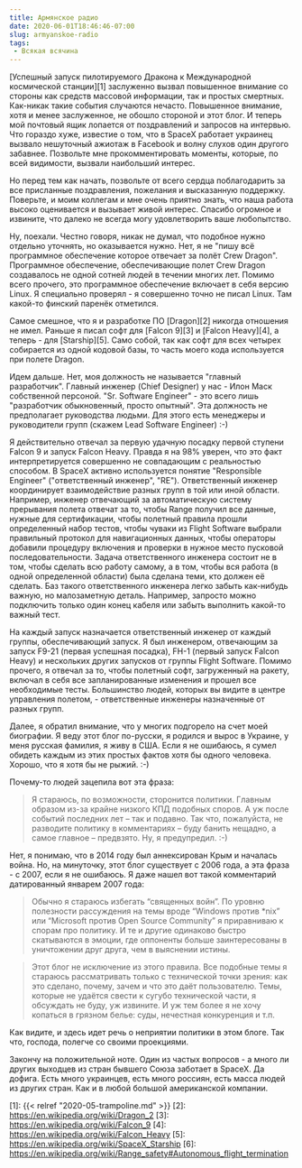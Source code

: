 ```yaml
---
title: Армянское радио
date: 2020-06-01T18:46:46-07:00
slug: armyanskoe-radio
tags:
 - Всякая всячина
---
```


[Успешный запуск пилотируемого Дракона к Международной космической станции][1]
заслуженно вызвал повышенное внимание со стороны как средств массовой информации, так и
простых смертных. Как-никак такие события случаются нечасто. Повышенное внимание, хотя
и менее заслуженное, не обошло стороной и этот блог. И теперь мой почтовый ящик лопается
от поздравлений и запросов на интервью. Что гораздо хуже, известие о том, что в SpaceX
работает украинец вызвало нешуточный ажиотаж в Facebook и волну слухов один другого
забавнее. Позвольте мне прокомментировать моменты, которые, по всей видимости, вызвали
наибольший интерес.

Но перед тем как начать, позвольте от всего сердца поблагодарить за все присланные
поздравления, пожелания и высказанную поддержку. Поверьте, и моим коллегам и мне очень
приятно знать, что наша работа высоко оценивается и вызывает живой интерес. Спасибо
огромное и извините, что далеко не всегда могу удовлетворить ваше любопытство.

Ну, поехали. Честно говоря, никак не думал, что подобное нужно отдельно уточнять, но
оказывается нужно. Нет, я не "пишу всё программное обеспечение которое отвечает за
полёт Crew Dragon". Программное обеспечение, обеспечивающие полет Crew Dragon
создавалось не одной сотней людей в течении многих лет. Помимо всего прочего, это
программное обеспечение включает в себя версию Linux. Я специально проверял - я
совершенно точно не писал Linux. Там какой-то финский паренёк отметился.

Самое смешное, что я и разработке ПО [Dragon][2] никогда отношения не имел. Раньше я
писал софт для [Falcon 9][3] и [Falcon Heavy][4], а теперь - для [Starship][5]. Само
собой, так как софт для всех четырех собирается из одной кодовой базы, то часть моего
кода используется при полете Dragon.

Идем дальше. Нет, моя должность не называется "главный разработчик". Главный
инженер (Chief Designer) у нас - Илон Маск собственной персоной. "Sr. Software
Engineer" - это всего лишь "разработчик обыкновенный, просто опытный". Эта должность
не предполагает руководства людьми. Для этого есть менеджеры и руководители групп
(скажем Lead Software Engineer) :-)

Я действительно отвечал за первую удачную посадку первой ступени Falcon 9 и запуск
Falcon Heavy. Правда я на 98% уверен, что это факт интерпретируется совершенно не
совпадающим с реальностью способом. В SpaceX активно используется понятие "Responsible
Engineer" ("ответственный инженер", "RE"). Ответственный инженер координирует
взаимодействие разных групп в той или иной области. Например, инженер отвечающий за
автоматическую систему прерывания полета отвечат за то, чтобы Range получил все данные,
нужные для сертификации, чтобы полетный правила прошли определенный набор тестов, чтобы
чуваки из Flight Software выбрали правильный протокол для навигационных данных, чтобы
операторы добавили процедуру включения и проверки в нужное место пусковой
последовательности. Задача ответственного инженера состоит не в том, чтобы сделать всю
работу самому, а в том, чтобы вся работа (в одной определенной области) была сделана
теми, кто должен её сделать. Баз такого ответственного инженера легко забыть как-нибудь
важную, но малозаметную деталь. Например, запросто можно подключить только один конец
кабеля или забыть выполнить какой-то важный тест.

На каждый запуск назначается ответственный инженер от каждый группы, обеспечивающий
запуск. Я был инженером, отвечающим за запуск F9-21 (первая успешная посадка), FH-1
(первый запуск Falcon Heavy) и нескольких других запусков от группы Flight Software.
Помимо прочего, я отвечал за то, чтобы полетный софт, загруженный на ракету, включал в
себя все запланированные изменения и прошел все необходимые тесты. Большинство людей,
которых вы видите в центре управления полетом, - ответственные инженеры назначенные от
разных групп.

Далее, я обратил внимание, что у многих подгорело на счет моей биографии. Я веду этот
блог по-русски, я родился и вырос в Украине, у меня русская фамилия, я живу в США. Если
я не ошибаюсь, я сумел обидеть каждым из этих простых фактов хотя бы одного человека.
Хорошо, что я хотя бы не рыжий. :-)

Почему-то людей зацепила вот эта фраза:

> Я стараюсь, по возможности, сторонится политики. Главным образом из-за крайне
> низкого КПД подобных споров. А уж после событий последних лет &#8211; так и
> подавно. Так что, пожалуйста, не разводите политику в комментариях &#8211;
> буду банить нещадно, а самое главное &#8211; предвзято. Ну, я предупредил. :-)

Нет, я понимаю, что в 2014 году был аннексирован Крым и началась война. Но, на
минуточку, этот блог существует с 2006 года, а эта фраза - с 2007, если я не ошибаюсь.
Я даже нашел вот такой комментарий датированный январем 2007 года:

> Обычно я стараюсь избегать “священных войн”. По уровню полезности рассуждения на темы
> вроде “Windows против *nix” или “Microsoft против Open Source Community” я
> приравниваю к спорам про политику. И те и другие одинаково быстро скатываются в
> эмоции, где оппоненты больше заинтересованы в уничтожении друг друга, чем в выяснении
> истины.

> Этот блог не исключение из этого правила. Все подобные темы я стараюсь рассматривать
> только с технической точки зрения: как это сделано, почему, зачем и что это даёт
> пользователю. Темы, которые не удаётся свести к сугубо технической части, я обсуждать
> не буду, уж извините. И уж тем более я не хочу копаться в грязном белье: суды,
> нечестная конкуренция и т.п.

Как видите, и здесь идет речь о неприятии политики в этом блоге. Так что, господа,
полегче со своими проекциями.

Закончу на положительной ноте. Один из частых вопросов - а много ли других выходцев из
стран бывшего Союза заботает в SpaceX. Да дофига. Есть много украинцев, есть много
россиян, есть масса людей из других стран. Как и в любой большой американской компании.

<!--more-->

[1]: {{< relref "2020-05-trampoline.md" >}}
[2]: https://en.wikipedia.org/wiki/Dragon_2
[3]: https://en.wikipedia.org/wiki/Falcon_9
[4]: https://en.wikipedia.org/wiki/Falcon_Heavy
[5]: https://en.wikipedia.org/wiki/SpaceX_Starship
[6]: https://en.wikipedia.org/wiki/Range_safety#Autonomous_flight_termination